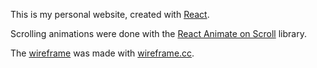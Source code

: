 This is my personal website, created with [React](https://reactjs.org/).

Scrolling animations were done with the [React Animate on Scroll](https://www.npmjs.com/package/react-animate-on-scroll) library.

The [wireframe](https://wireframe.cc/HGxRF6) was made with [wireframe.cc](https://wireframe.cc/).
